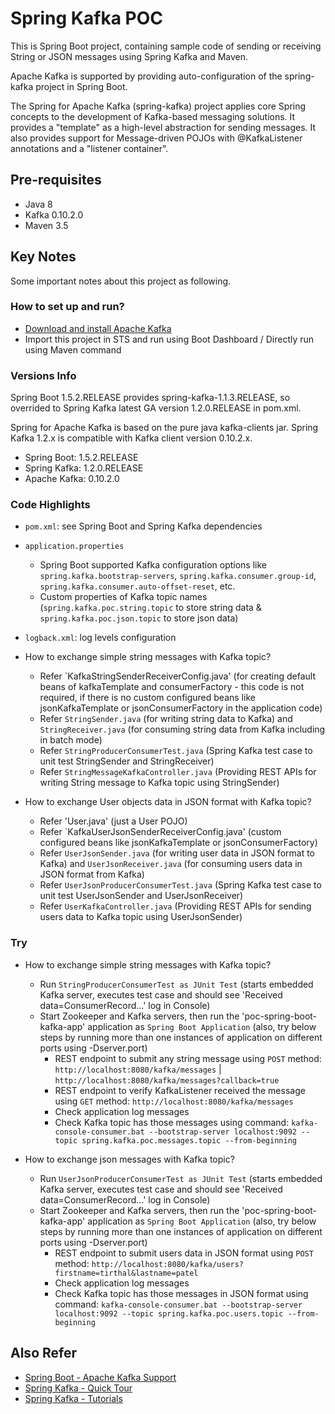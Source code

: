 # Spring Kafka POC

This is Spring Boot project, containing sample code of sending or receiving String or JSON messages using Spring Kafka and Maven.

Apache Kafka is supported by providing auto-configuration of the spring-kafka project in Spring Boot.

The Spring for Apache Kafka (spring-kafka) project applies core Spring concepts to the development of Kafka-based messaging solutions. It provides a "template" as a high-level abstraction for sending messages. It also provides support for Message-driven POJOs with @KafkaListener annotations and a "listener container". 

## Pre-requisites

- Java 8
- Kafka 0.10.2.0
- Maven 3.5

## Key Notes

Some important notes about this project as following.

### How to set up and run?

- [Download and install Apache Kafka](https://github.com/tirthalpatel/Learning-BigData/blob/master/gs-kafka/README.md)
- Import this project in STS and run using Boot Dashboard / Directly run using Maven command

### Versions Info

Spring Boot 1.5.2.RELEASE provides spring-kafka-1.1.3.RELEASE, so overrided to Spring Kafka latest GA version 1.2.0.RELEASE in pom.xml. 

Spring for Apache Kafka is based on the pure java kafka-clients jar. Spring Kafka 1.2.x is compatible with Kafka client version 0.10.2.x. 

- Spring Boot: 1.5.2.RELEASE
- Spring Kafka: 1.2.0.RELEASE 
- Apache Kafka: 0.10.2.0

### Code Highlights  

- `pom.xml`: see Spring Boot and Spring Kafka dependencies

- `application.properties`
	- Spring Boot supported Kafka configuration options like `spring.kafka.bootstrap-servers`, `spring.kafka.consumer.group-id`, `spring.kafka.consumer.auto-offset-reset`, etc.
	- Custom properties of Kafka topic names (`spring.kafka.poc.string.topic` to store string data & `spring.kafka.poc.json.topic` to store json data)

- `logback.xml`: log levels configuration

- How to exchange simple string messages with Kafka topic?
	- Refer `KafkaStringSenderReceiverConfig.java' (for creating default beans of kafkaTemplate and consumerFactory - this code is not required, if there is no custom configured beans like jsonKafkaTemplate or jsonConsumerFactory in the application code)
	- Refer `StringSender.java` (for writing string data to Kafka) and `StringReceiver.java` (for consuming string data from Kafka including in batch mode)
	- Refer `StringProducerConsumerTest.java` (Spring Kafka test case to unit test StringSender and StringReceiver)
	- Refer `StringMessageKafkaController.java` (Providing REST APIs for writing String message to Kafka topic using StringSender)

- How to exchange User objects data in JSON format with Kafka topic?
	- Refer 'User.java' (just a User POJO)
	- Refer `KafkaUserJsonSenderReceiverConfig.java' (custom configured beans like jsonKafkaTemplate or jsonConsumerFactory)
	- Refer `UserJsonSender.java` (for writing user data in JSON format to Kafka) and `UserJsonReceiver.java` (for consuming users data in JSON format from Kafka)
	- Refer `UserJsonProducerConsumerTest.java` (Spring Kafka test case to unit test UserJsonSender and UserJsonReceiver)
	- Refer `UserKafkaController.java` (Providing REST APIs for sending users data to Kafka topic using UserJsonSender)

### Try

- How to exchange simple string messages with Kafka topic?
	- Run `StringProducerConsumerTest as JUnit Test` (starts embedded Kafka server, executes test case and should see 'Received data=ConsumerRecord...' log in Console)
	- Start Zookeeper and Kafka servers, then run the 'poc-spring-boot-kafka-app' application as `Spring Boot Application` (also, try below steps by running more than one instances of application on different ports using -Dserver.port)
		- REST endpoint to submit any string message using `POST` method: `http://localhost:8080/kafka/messages` | `http://localhost:8080/kafka/messages?callback=true`
		- REST endpoint to verify KafkaListener received the message using `GET` method: `http://localhost:8080/kafka/messages`
		- Check application log messages
		- Check Kafka topic has those messages using command: `kafka-console-consumer.bat --bootstrap-server localhost:9092 --topic spring.kafka.poc.messages.topic --from-beginning`

- How to exchange json messages with Kafka topic?
	- Run `UserJsonProducerConsumerTest as JUnit Test` (starts embedded Kafka server, executes test case and should see 'Received data=ConsumerRecord...' log in Console)
	- Start Zookeeper and Kafka servers, then run the 'poc-spring-boot-kafka-app' application as `Spring Boot Application` (also, try below steps by running more than one instances of application on different ports using -Dserver.port)
		- REST endpoint to submit users data in JSON format using `POST` method: `http://localhost:8080/kafka/users?firstname=tirthal&lastname=patel`
		- Check application log messages
		- Check Kafka topic has those messages in JSON format using command: `kafka-console-consumer.bat --bootstrap-server localhost:9092 --topic spring.kafka.poc.users.topic --from-beginning`

## Also Refer

- [Spring Boot - Apache Kafka Support](http://docs.spring.io/spring-boot/docs/1.5.2.RELEASE/reference/htmlsingle/#boot-features-kafka)
- [Spring Kafka - Quick Tour](http://docs.spring.io/spring-kafka/docs/1.2.0.RELEASE/reference/html/_introduction.html#quick-tour)
- [Spring Kafka - Tutorials](https://www.codenotfound.com/spring-kafka/)